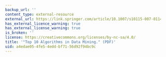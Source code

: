 ```yaml
---
backup_url: ''
content_type: external-resource
external_url: https://link.springer.com/article/10.1007/s10115-007-0114-2
has_external_licence_warning: true
has_external_license_warning: true
is_broken: ''
license: https://creativecommons.org/licenses/by-nc-sa/4.0/
title: '"Top 10 Algorithms in Data Mining." (PDF)'
uid: a4edae05-4fe5-4edd-bf71-56d92f94bc9c
---
```

